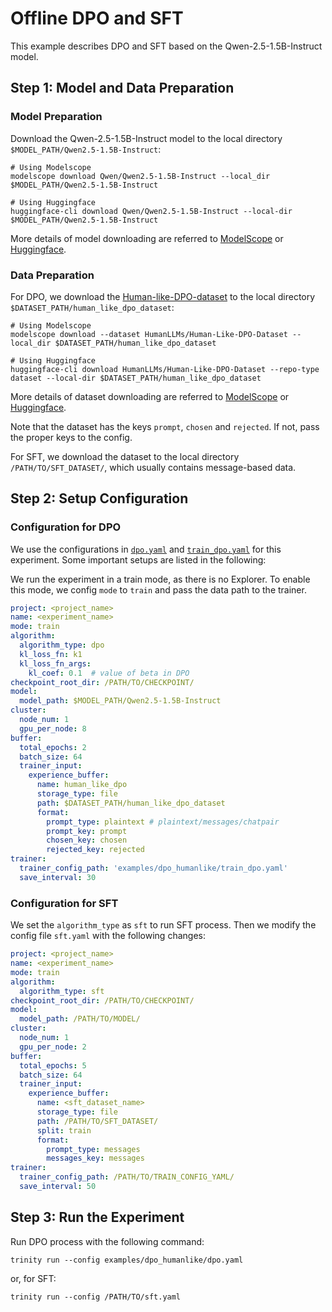 # Offline DPO and SFT

This example describes DPO and SFT based on the Qwen-2.5-1.5B-Instruct model.

## Step 1: Model and Data Preparation

### Model Preparation

Download the Qwen-2.5-1.5B-Instruct model to the local directory `$MODEL_PATH/Qwen2.5-1.5B-Instruct`:

```shell
# Using Modelscope
modelscope download Qwen/Qwen2.5-1.5B-Instruct --local_dir $MODEL_PATH/Qwen2.5-1.5B-Instruct

# Using Huggingface
huggingface-cli download Qwen/Qwen2.5-1.5B-Instruct --local-dir $MODEL_PATH/Qwen2.5-1.5B-Instruct
```

More details of model downloading are referred to [ModelScope](https://modelscope.cn/docs/models/download) or [Huggingface](https://huggingface.co/docs/huggingface_hub/main/en/guides/cli).

### Data Preparation

For DPO, we download the [Human-like-DPO-dataset](https://huggingface.co/datasets/HumanLLMs/Human-Like-DPO-Dataset) to the local directory `$DATASET_PATH/human_like_dpo_dataset`:

```shell
# Using Modelscope
modelscope download --dataset HumanLLMs/Human-Like-DPO-Dataset --local_dir $DATASET_PATH/human_like_dpo_dataset

# Using Huggingface
huggingface-cli download HumanLLMs/Human-Like-DPO-Dataset --repo-type dataset --local-dir $DATASET_PATH/human_like_dpo_dataset
```

More details of dataset downloading are referred to [ModelScope](https://modelscope.cn/docs/datasets/download) or [Huggingface](https://huggingface.co/docs/huggingface_hub/main/en/guides/cli#download-a-dataset-or-a-space).

Note that the dataset has the keys `prompt`, `chosen` and `rejected`. If not, pass the proper keys to the config.

For SFT, we download the dataset to the local directory `/PATH/TO/SFT_DATASET/`, which usually contains message-based data.

## Step 2: Setup Configuration

### Configuration for DPO

We use the configurations in [`dpo.yaml`](https://github.com/modelscope/Trinity-RFT/tree/main/examples/dpo_humanlike/dpo.yaml) and [`train_dpo.yaml`](https://github.com/modelscope/Trinity-RFT/tree/main/examples/dpo_humanlike/train_dpo.yaml) for this experiment. Some important setups are listed in the following:

We run the experiment in a train mode, as there is no Explorer. To enable this mode, we config `mode` to `train` and pass the data path to the trainer.

```yaml
project: <project_name>
name: <experiment_name>
mode: train
algorithm:
  algorithm_type: dpo
  kl_loss_fn: k1
  kl_loss_fn_args:
    kl_coef: 0.1  # value of beta in DPO
checkpoint_root_dir: /PATH/TO/CHECKPOINT/
model:
  model_path: $MODEL_PATH/Qwen2.5-1.5B-Instruct
cluster:
  node_num: 1
  gpu_per_node: 8
buffer:
  total_epochs: 2
  batch_size: 64
  trainer_input:
    experience_buffer:
      name: human_like_dpo
      storage_type: file
      path: $DATASET_PATH/human_like_dpo_dataset
      format:
        prompt_type: plaintext # plaintext/messages/chatpair
        prompt_key: prompt
        chosen_key: chosen
        rejected_key: rejected
trainer:
  trainer_config_path: 'examples/dpo_humanlike/train_dpo.yaml'
  save_interval: 30
```

### Configuration for SFT

We set the `algorithm_type` as `sft` to run SFT process. Then we modify the config file `sft.yaml` with the following changes:

```yaml
project: <project_name>
name: <experiment_name>
mode: train
algorithm:
  algorithm_type: sft
checkpoint_root_dir: /PATH/TO/CHECKPOINT/
model:
  model_path: /PATH/TO/MODEL/
cluster:
  node_num: 1
  gpu_per_node: 2
buffer:
  total_epochs: 5
  batch_size: 64
  trainer_input:
    experience_buffer:
      name: <sft_dataset_name>
      storage_type: file
      path: /PATH/TO/SFT_DATASET/
      split: train
      format:
        prompt_type: messages
        messages_key: messages
trainer:
  trainer_config_path: /PATH/TO/TRAIN_CONFIG_YAML/
  save_interval: 50
```

## Step 3: Run the Experiment

Run DPO process with the following command:

```shell
trinity run --config examples/dpo_humanlike/dpo.yaml
```
or, for SFT:

```shell
trinity run --config /PATH/TO/sft.yaml
```
